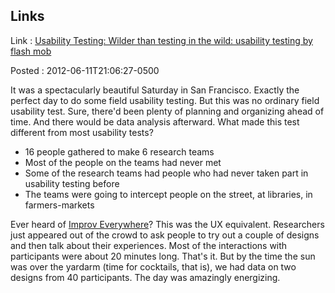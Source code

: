 <div id="wikitext">

Links
-----

Link
:   [Usability Testing: Wilder than testing in the wild: usability
    testing by flash
    mob](http://usabilitytestinghowto.blogspot.com/2012/05/wilder-than-testing-in-wild-usability.html)

Posted
:   2012-06-11T21:06:27-0500

<div class="vspace">

</div>

<div class="round lrindent quote">

It was a spectacularly beautiful Saturday in San Francisco. Exactly the
perfect day to do some field usability testing. But this was no ordinary
field usability test. Sure, there'd been plenty of planning and
organizing ahead of time. And there would be data analysis afterward.
What made this test different from most usability tests?

<div class="vspace">

</div>

-   16 people gathered to make 6 research teams
-   Most of the people on the teams had never met
-   Some of the research teams had people who had never taken part in
    usability testing before
-   The teams were going to intercept people on the street, at
    libraries, in farmers-markets

Ever heard of [Improv Everywhere](http://improveverywhere.com/)? This
was the UX equivalent. Researchers just appeared out of the crowd to ask
people to try out a couple of designs and then talk about their
experiences. Most of the interactions with participants were about 20
minutes long. That's it. But by the time the sun was over the yardarm
(time for cocktails, that is), we had data on two designs from 40
participants. The day was amazingly energizing.

<div class="vspace">

</div>

</div>

<div class="vspace">

</div>

<div style="display: none;">

Summary:User Interfaces can be particular difficult to design in a way
that will work for the majority of users of whatever product you are
developing. Parent:(Technology.)Design <span
class="wikiword">[IncludeMe](http://wiki.tamouse.org?n=Technology.IncludeMe?action=edit)[?](http://wiki.tamouse.org?n=Technology.IncludeMe?action=edit)</span>:[Technology.Design](http://wiki.tamouse.org?n=Technology.Design?action=print)
Categories:[Links](http://wiki.tamouse.org?n=Category.Links),[Collections](http://wiki.tamouse.org?n=Category.Collections)
Tags: UX Design, User Interfaces, UX Testing

</div>

</div>
